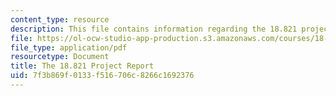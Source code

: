 ```yaml
---
content_type: resource
description: This file contains information regarding the 18.821 project report.
file: https://ol-ocw-studio-app-production.s3.amazonaws.com/courses/18-821-project-laboratory-in-mathematics-spring-2013/7f3b869f0133f516706c8266c1692376_MIT18_821S13_writingslides.pdf
file_type: application/pdf
resourcetype: Document
title: The 18.821 Project Report
uid: 7f3b869f-0133-f516-706c-8266c1692376
---
```

